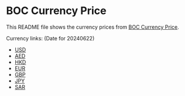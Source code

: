# BOC Currency Price

This README file shows the currency prices from [BOC Currency Price](https://www.boc.cn/sourcedb/whpj/).

Currency links: (Date for 20240622)

- [USD](https://bocurrencyprice.techina.science/BOC_CURRENCY_PRICE/USD/20240622.json)
- [AED](https://bocurrencyprice.techina.science/BOC_CURRENCY_PRICE/AED/20240622.json)
- [HKD](https://bocurrencyprice.techina.science/BOC_CURRENCY_PRICE/HKD/20240622.json)
- [EUR](https://bocurrencyprice.techina.science/BOC_CURRENCY_PRICE/EUR/20240622.json)
- [GBP](https://bocurrencyprice.techina.science/BOC_CURRENCY_PRICE/GBP/20240622.json)
- [JPY](https://bocurrencyprice.techina.science/BOC_CURRENCY_PRICE/JPY/20240622.json)
- [SAR](https://bocurrencyprice.techina.science/BOC_CURRENCY_PRICE/SAR/20240622.json)
